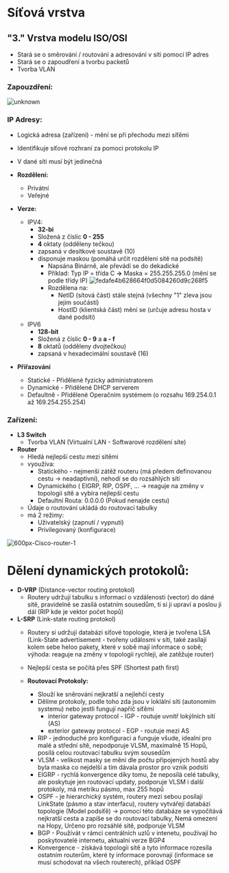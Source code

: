 # Síťová vrstva
## "3." Vrstva modelu ISO/OSI
* Stará se o směrování / routování a adresování v síti pomocí IP adres
* Stará se o zapoudření a tvorbu packetů
* Tvorba VLAN
### Zapouzdření:
![unknown](https://user-images.githubusercontent.com/83492893/116855951-8bc43f00-abfa-11eb-900a-0fafd7fce12f.png)

### IP Adresy:   
  * Logická adresa (zařízení) - mění se při přechodu mezi síťěmi
  * Identifikuje síťové rozhraní za pomoci protokolu IP
  * V dané síti musí být jedinečná
  * **Rozdělení:**
      * Privátní
      * Veřejné
  * **Verze:**
      * IPV4: 
          * **32-bi** 
          * Složená z číslic **0 - 255**
          * **4** oktaty (odděleny tečkou)
          * zapsaná v desítkové soustavě (10)
          * disponuje maskou (pomáhá určit rozdělení sítě na podsítě) 
              * Napsána Binárně, ale převádí se do dekadické
              * Příklad: Typ IP = třída C **->** Maska = 255.255.255.0 (mění se podle třídy IP)
              ![fedafe4b628664f0d5084260d9c268f5](https://user-images.githubusercontent.com/83492893/116858211-4f92dd80-abfe-11eb-9ec1-25109cb3997f.png)
              * Rozdělena na: 
                  * NetID (sítová část) stále stejná (všechny "1" zleva jsou jejím součástí)
                  * HostID (klientská část) mění se (určuje adresu hosta v dané podsíti)
      * IPV6 
          * **128-bit**
          * Složená z číslic **0 - 9** a **a - f** 
          * **8** oktatů (odděleny dvojtečkou)
          * zapsaná v hexadecimální soustavě (16)

  * **Přiřazování**
      * Statické - Přidělené fyzicky administratorem
      * Dynamické - Přidělené DHCP serverem
      * Defaultně - Přidělené Operačním systémem (o rozsahu 169.254.0.1 až 169.254.255.254)
        

### Zařízení:
* **L3 Switch**
  * Tvorba VLAN (Virtualní LAN - Softwarové rozdělení síte)
* **Router**
  * Hledá nejlepší cestu mezi sítěmi
  * vyoužíva:
      * Statického - nejmenší zátěž routeru (má předem definovanou cestu -> neadaptivní), nehodí se do rozsáhlých sítí
      * Dynamického ( EIGRP, RIP, OSPF, ... -> reaguje na změny v topologii sítě a vybíra nejlepší cestu
      * Defaultní Routa: 0.0.0.0 (Pokud nenajde cestu) 
  * Údaje o routování ukládá do routovací tabulky
  * má 2 režimy:
      * Uživatelský (zapnutí / vypnutí)
      * Privilegovaný (konfigurace)
      
![600px-Cisco-router-1](https://user-images.githubusercontent.com/83492893/116860377-c1b8f180-ac01-11eb-99ae-9c59060dc58c.png)
  
  # Dělení dynamických protokolů:
* **D-VRP** (Distance-vector routing protokol)
    * Routery udržují tabulku s informací o vzdálenosti (vector) do dáné sítě, pravidelně se zasílá ostatním sousedům, ti si ji upraví a poslou ji dál (RIP kde je vektor počet hopů)
* **L-SRP** (Link-state routing protokol)
    * Routery si udržují databázi síťové topologie, která je tvořena LSA (Link-State advertisement - tvořeny událosmi v síti, také zasílají kolem sebe heloo pakety, které v sobě mají informace o sobě; výhoda: reaguje na změny v topologii rychleji, ale zatěžuje router) 
    * Nejlepší cesta se počítá přes SPF (Shortest path first)

  
  * **Routovací Protokoly:**
      * Slouží ke sněrování nejkratší a nejlehčí cesty
      * Dělíme protokoly, podle toho zda jsou v loklální síti (autonomím systemu) nebo jestli fungují napříč síťěmi
          * interior gateway protocol - IGP - routuje uvnitř lokýlních sítí (AS)
          * exterior gateway protocol - EGP - routuje mezi AS 
      * RIP - jednoduché pro konfiguraci a funguje všude, idealní pro malé a střední sítě, nepodporuje VLSM, maximalně 15 Hopů, posílá celou routovací tabulku svým sousedům
      * VLSM - velikost masky se mění dle počtu připojených hostů aby byla maska co nejdelší a tím dávala prostor pro vznik podsítí
      * EIGRP - rychlá konvergence díky tomu, že neposílá celé tabulky, ale poskytuje jen routovací updaty, podporuje VLSM i další protokoly, má metriku pásmo, max 255 hopů
      * OSPF - je hierarchický systém, routery mezi sebou posílají LinkState (pásmo a stav interfacu), routery vytvářejí databázi topologie (Model podsíťě) -> pomocí 
    této databáze se vypočítává nejkratší cesta a zapíše se do routovací tabulky, Nemá omezení na Hopy, Určeno pro rozsáhlé sítě, podporuje VLSM
      * BGP - Používát v rámci centrálních uzlů v intenetu, používají ho poskytovatelé internetu, aktualní verze BGP4
      * Konvergence - získává topologii sítě a tyto informace rozesíla ostatním routerům, které ty informace porovnají (informace se musí schodovat na všech routerech), příklad OSPF



